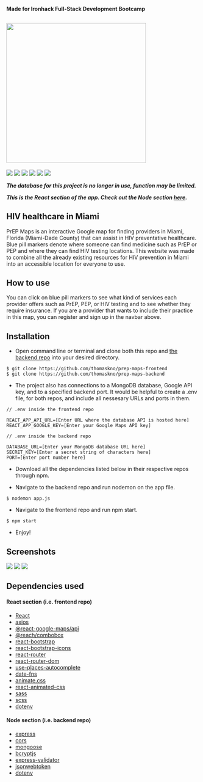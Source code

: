 **Made for Ironhack Full-Stack Development Bootcamp**

<h2> <img src="https://github.com/thomaskno/prep-maps-frontend/blob/main/public/logo.png" width="366" /> </h2>

<img src="https://img.shields.io/badge/MongoDB-white?style=for-the-badge&logo=mongodb&logoColor=4EA94B" /> <img src="https://img.shields.io/badge/Express.js-000000?style=for-the-badge&logo=express&logoColor=white" /> <img src="https://img.shields.io/badge/React-20232A?style=for-the-badge&logo=react&logoColor=61DAFB" /> <img src="https://img.shields.io/badge/Node.js-339933?style=for-the-badge&logo=nodedotjs&logoColor=white" /> <img src="https://img.shields.io/badge/Google_Cloud-4285F4?style=for-the-badge&logo=google-cloud&logoColor=white" /> <img src="https://img.shields.io/badge/netlify-%23000000.svg?style=for-the-badge&logo=netlify&logoColor=#00C7B7" />

**_The database for this project is no longer in use, function may be limited._**

**_This is the React section of the app. Check out the Node section <a href="https://github.com/thomaskno/prep-maps-backend" target="_blank">here</a>._**

## HIV healthcare in Miami

PrEP Maps is an interactive Google map for finding providers in Miami, Florida (Miami-Dade County) that can assist in HIV preventative healthcare. Blue pill markers denote where someone can find medicine such as PrEP or PEP and where they can find HIV testing locations. This website was made to combine all the already existing resources for HIV prevention in Miami into an accessible location for everyone to use.

## How to use

You can click on blue pill markers to see what kind of services each provider offers such as PrEP, PEP, or HIV testing and to see whether they require insurance. If you are a provider that wants to include their practice in this map, you can register and sign up in the navbar above.

## Installation

- Open command line or terminal and clone both this repo and <a href="https://github.com/thomaskno/prep-maps-backend" target="_blank">the backend repo</a> into your desired directory.

```lang-zsh
$ git clone https://github.com/thomaskno/prep-maps-frontend
$ git clone https://github.com/thomaskno/prep-maps-backend
```

- The project also has connections to a MongoDB database, Google API key, and to a specified backend port. It would be helpful to create a .env file, for both repos, and include all nessesary URLs and ports in them.

```
// .env inside the frontend repo

REACT_APP_API_URL=[Enter URL where the database API is hosted here]
REACT_APP_GOOGLE_KEY=[Enter your Google Maps API key]
```

```
// .env inside the backend repo

DATABASE_URL=[Enter your MongoDB database URL here]
SECRET_KEY=[Enter a secret string of characters here]
PORT=[Enter port number here]
```

- Download all the dependencies listed below in their respective repos through npm.

- Navigate to the backend repo and run nodemon on the app file.

```lang-zsh
$ nodemon app.js
```

- Navigate to the frontend repo and run npm start.

```lang-zsh
$ npm start
```

- Enjoy!

## Screenshots

<img src="https://github.com/thomaskno/prep-maps-frontend/blob/main/public/demo-1.png" /> 
<img src="https://github.com/thomaskno/prep-maps-frontend/blob/main/public/demo-2.png" /> 
<img src="https://github.com/thomaskno/prep-maps-frontend/blob/main/public/demo-3.png" />

## Dependencies used

#### React section (i.e. frontend repo)

- <a href="https://reactjs.org/" target="_blank">React</a>
- <a href="https://www.npmjs.com/package/axios" target="_blank">axios</a>
- <a href="https://www.npmjs.com/package/react-google-maps" target="_blank">@react-google-maps/api</a>
- <a href="https://www.npmjs.com/package/@reach/combobox" target="_blank">@reach/combobox</a>
- <a href="https://react-bootstrap.github.io/" target="_blank">react-bootstrap</a>
- <a href="https://www.npmjs.com/package/react-bootstrap-icons" target="_blank">react-bootstrap-icons</a>
- <a href="https://www.npmjs.com/package/react-router" target="_blank">react-router</a>
- <a href="https://www.npmjs.com/package/react-router-dom" target="_blank">react-router-dom</a>
- <a href="https://www.npmjs.com/package/use-places-autocomplete" target="_blank">use-places-autocomplete</a>
- <a href="https://www.npmjs.com/package/date-fns" target="_blank">date-fns</a>
- <a href="https://www.npmjs.com/package/animate.css/v/3.7.0" target="_blank">animate.css</a>
- <a href="https://www.npmjs.com/package/react-animated-css" target="_blank">react-animated-css</a>
- <a href="https://sass-lang.com/" target="_blank">sass</a>
- <a href="https://www.npmjs.com/package/scss" target="_blank">scss</a>
- <a href="https://www.npmjs.com/package/dotenv" target="_blank">dotenv</a>

#### Node section (i.e. backend repo)

- <a href="https://www.npmjs.com/package/express" target="_blank">express</a>
- <a href="https://www.npmjs.com/package/cors" target="_blank">cors</a>
- <a href="https://www.npmjs.com/package/mongoose" target="_blank">mongoose</a>
- <a href="https://www.npmjs.com/package/bcryptjs" target="_blank">bcryptjs</a>
- <a href="https://www.npmjs.com/package/express-validator" target="_blank">express-validator</a>
- <a href="https://www.npmjs.com/package/jsonwebtoken" target="_blank">jsonwebtoken</a>
- <a href="https://www.npmjs.com/package/dotenv" target="_blank">dotenv</a>

